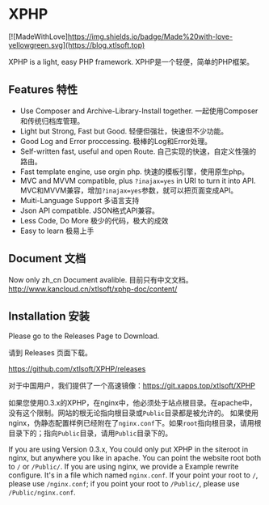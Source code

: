 # XPHP

[![MadeWithLove]https://img.shields.io/badge/Made%20with-love-yellowgreen.svg](https://blog.xtlsoft.top)

XPHP is a light, easy PHP framework.
XPHP是一个轻便，简单的PHP框架。

## Features 特性
- Use Composer and Archive-Library-Install together. 一起使用Composer和传统归档库管理。
- Light but Strong, Fast but Good. 轻便但强壮，快速但不少功能。
- Good Log and Error proccessing. 极棒的Log和Error处理。
- Self-written fast, useful and open Route. 自己实现的快速，自定义性强的路由。
- Fast template engine, use orgin php. 快速的模板引擎，使用原生php。
- MVC and MVVM compatible, plus `?inajax=yes` in URI to turn it into API. MVC和MVVM兼容，增加`?inajax=yes`参数，就可以把页面变成API。
- Muiti-Language Support 多语言支持
- Json API compatible. JSON格式API兼容。
- Less Code, Do More 极少的代码，极大的成效
- Easy to learn 极易上手

## Document 文档
Now only zh_cn Document avalible.
目前只有中文文档。
http://www.kancloud.cn/xtlsoft/xphp-doc/content/

## Installation 安装
Please go to the Releases Page to Download.

请到 Releases 页面下载。

https://github.com/xtlsoft/XPHP/releases

对于中国用户，我们提供了一个高速镜像：https://git.xapps.top/xtlsoft/XPHP

如果您使用0.3.x的XPHP，在nginx中，他必须处于站点根目录。在apache中，没有这个限制。网站的根无论指向根目录或`Public`目录都是被允许的。
如果使用nginx，伪静态配置样例已经附在了`nginx.conf`下。如果`root`指向根目录，请用根目录下的；指向`Public`目录，请用`Public`目录下的。

If you are using Version 0.3.x, You could only put XPHP in the siteroot in nginx, but anywhere you like in apache. You can point the website root both to `/` or `/Public/`.
If you are using nginx, we provide a Example rewrite configure. It's in a file which named `nginx.conf`. If your point your root to `/`, please use `/nginx.conf`; if you point your root to `/Public/`, please use `/Public/nginx.conf`.
